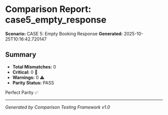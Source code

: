 # Comparison Report: case5_empty_response
**Scenario:** CASE 5: Empty Booking Response
**Generated:** 2025-10-25T10:16:42.720147

## Summary
- **Total Mismatches:** 0
- **Critical:** 0 🚨
- **Warnings:** 0 ⚠️
- **Parity Status:** PASS

Perfect Parity ✅

---
*Generated by Comparison Testing Framework v1.0*